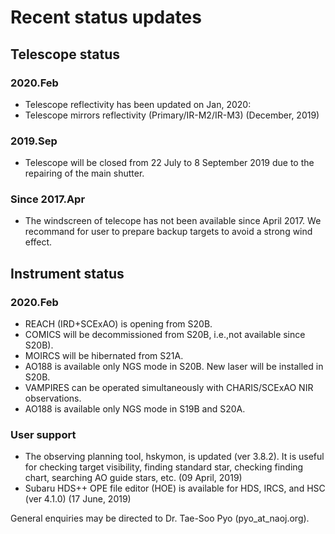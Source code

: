 # Recent status updates

## Telescope status

### 2020.Feb
- Telescope reflectivity has been updated on Jan, 2020:
- Telescope mirrors reflectivity (Primary/IR-M2/IR-M3) (December, 2019)

### 2019.Sep
- Telescope will be closed from 22 July to 8 September 2019 due to the repairing of the main shutter.

### Since 2017.Apr
- The windscreen of telecope has not been available since April 2017. We recommand for user to prepare backup targets to avoid a strong wind effect.


## Instrument status

### 2020.Feb
- REACH (IRD+SCExAO) is opening from S20B.
- COMICS will be decommissioned from S20B, i.e.,not available since S20B).
- MOIRCS will be hibernated from S21A.
- AO188 is available only NGS mode in S20B. New laser will be installed in S20B.
- VAMPIRES can be operated simultaneously with CHARIS/SCExAO NIR observations.
- AO188 is available only NGS mode in S19B and S20A.

### User support

- The observing planning tool, hskymon, is updated (ver 3.8.2). It is useful for checking target visibility, finding standard star, checking finding chart, searching AO guide stars, etc. (09 April, 2019)
- Subaru HDS++ OPE file editor (HOE) is available for HDS, IRCS, and HSC (ver 4.1.0) (17 June, 2019)


General enquiries may be directed to Dr. Tae-Soo Pyo (pyo_at_naoj.org).
